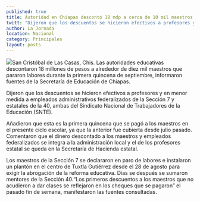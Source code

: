 ```yaml
---
published: true
title: Autoridad en Chiapas descontó 18 mdp a cerca de 10 mil maestros que pararon labores a inicios de septiembre
twitt: "Dijeron que los descuentos se hicieron efectivos a profesores y en menor medida a empleados administrativos federalizados de la Sección 7 y estatales de la 40, ambas del Sindicato Nacional de Trabajadores de la Educación."
author: La Jornada
location: Nacional
category: Principales
layout: posts
---
```


![](http://i.imgur.com/yRpBALDm.jpg)San Cristóbal de Las Casas, Chis. Las autoridades educativas descontaron 18 millones de pesos a alrededor de diez mil maestros que pararon labores durante la primera quincena de septiembre, informaron fuentes de la Secretaría de Educación de Chiapas.

Dijeron que los descuentos se hicieron efectivos a profesores y en menor medida a empleados administrativos federalizados de la Sección 7 y estatales de la 40, ambas del Sindicato Nacional de Trabajadores de la Educación (SNTE).

Añadieron que esta es la primera quincena que se pagó a los maestros en el presente ciclo escolar, ya que la anterior fue cubierta desde julio pasado. Comentaron que el dinero descontado a los maestros y empleados federalizados se integra a la administración local y el de los profesores estatal se queda en la Secretaría de Hacienda estatal.

Los maestros de la Sección 7 se declararon en paro de labores e instalaron un plantón en el centro de Tuxtla Gutiérrez desde el 28 de agosto para exigir la abrogación de la reforma educativa. Días se después se sumaron mentores de la Sección 40.“Los primeros descuentos a los maestros que no acudieron a dar clases se reflejaron en los cheques que se pagaron” el pasado fin de semana, manifestaron las fuentes consultadas.
